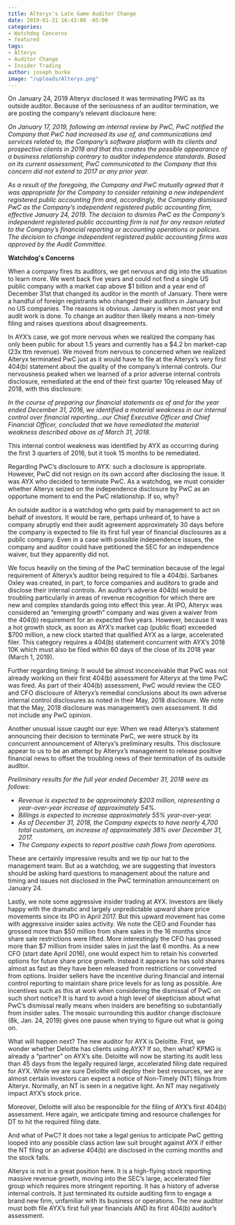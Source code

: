 ```yaml
---
title: Alteryx's Late Game Auditor Change
date: 2019-01-31 16:43:00 -05:00
categories:
- Watchdog Concerns
- featured
tags:
- Alteryx
- Auditor Change
- Insider Trading
author: joseph_burke
image: "/uploads/Alteryx.png"
---
```


On January 24, 2019 Alteryx disclosed it was terminating PWC as its outside auditor.  Because of the seriousness of an auditor termination, we are posting the company’s relevant disclosure here:

*On January 17, 2019, following an internal review by PwC, PwC notified the Company that PwC had increased its use of, and communications and services related to, the Company’s software platform with its clients and prospective clients in 2018 and that this creates the possible appearance of a business relationship contrary to auditor independence standards. Based on its current assessment, PwC communicated to the Company that this concern did not extend to 2017 or any prior year.*

*As a result of the foregoing, the Company and PwC mutually agreed that it was appropriate for the Company to consider retaining a new independent registered public accounting firm and, accordingly, the Company dismissed PwC as the Company’s independent registered public accounting firm, effective January 24, 2019. The decision to dismiss PwC as the Company’s independent registered public accounting firm is not for any reason related to the Company’s financial reporting or accounting operations or policies. The decision to change independent registered public accounting firms was approved by the Audit Committee.*

**Watchdog's Concerns**

When a company fires its auditors, we get nervous and dig into the situation to learn more. We went back five years and could not find a single US public company with a market cap above $1 billion and a year end of December 31st that changed its auditor in the month of January.  There were a handful of foreign registrants who changed their auditors in January but no US companies.  The reasons is obvious.  January is when most year end audit work is done.  To change an auditor then likely means a non-timely filing and raises questions about disagreements.

In AYX’s case, we got more nervous when we realized the company has only been public for about 1.5 years and currently has a $4.2 bn market-cap (23x ttm revenue). We moved from nervous to concerned when we realized Alteryx terminated PwC just as it would have to file at the Alteryx’s very first 404(b) statement about the quality of the company’s internal controls. Our nervousness peaked when we learned of a prior  adverse internal controls disclosure, remediated at the end of their first quarter 10q released May of 2018, with this disclosure:

*In the course of preparing our financial statements as of and for the year ended December 31, 2016, we identified a material weakness in our internal control over financial reporting…our Chief Executive Officer and Chief Financial Officer, concluded that we have remediated the material weakness described above as of March 31, 2018.*

This internal control weakness was identified by AYX as occurring during the first 3 quarters of 2016, but it took 15 months to be remediated.  

Regarding PwC’s disclosure to AYX: such a disclosure is appropriate.  However, PwC did not resign on its own accord after disclosing the issue.  It was AYX who decided to terminate PwC.  As a watchdog, we must consider whether Alteryx seized on the independence disclosure by PwC as an opportune moment to end the PwC relationship.  If so, why?

An outside auditor is a watchdog who gets paid by management to act on behalf of investors.  It would be rare, perhaps unheard of, to have a company abruptly end their audit agreement approximately 30 days before the company is expected to file its first full year of financial disclosures as a public company.  Even in a case with possible independence issues, the company and auditor could have petitioned the SEC for an independence waiver, but they apparently did not.  

We focus heavily on the timing of the PwC termination because of the legal requirement of Alteryx’s auditor being required to file a 404(b).  Sarbanes Oxley was created, in part, to force companies and auditors to grade and disclose their internal controls.  An auditor’s adverse 404(b) would be troubling particularly in areas of revenue recognition for which there are new and complex standards going into effect this year.  At IPO, Alteryx was considered an “emerging growth” company and was given a waiver from the 404(b) requirement for an expected five years.  However, because it was a hot growth stock, as soon as AYX’s market cap (public float) exceeded $700 million, a new clock started that qualified AYX as a large, accelerated filer.  This category requires a 404(b) statement concurrent with AYX’s 2018 10K which must also be filed within 60 days of the close of its 2018 year (March 1, 2019).

Further regarding timing:  It would be almost inconceivable that PwC was not already working on their first 404(b) assessment for Alteryx at the time PwC was fired.  As part of their 404(b) assessment, PwC would review the CEO and CFO disclosure of Alteryx’s remedial conclusions about its own adverse internal control disclosures as noted in their May, 2018 disclosure.  We note that the May, 2018 disclosure was management’s own assessment.  It did not include any PwC opinion.

Another unusual issue caught our eye:  When we read Alteryx’s statement announcing their decision to terminate PwC, we were struck by its concurrent announcement of Alteryx’s preliminary results. This disclosure appear to us to be an attempt by Alteryx’s management to release positive financial news to offset the troubling news of their termination of its outside auditor.

*Preliminary results for the full year ended December 31, 2018 were as follows:*
- *Revenue is expected to be approximately $203 million, representing a year-over-year increase of approximately 54%.*
- *Billings is expected to increase approximately 55% year-over-year.*
- *As of December 31, 2018, the Company expects to have nearly 4,700 total customers, an increase of approximately 38% over December 31, 2017.*
- *The Company expects to report positive cash flows from operations.*

These are certainly impressive results and we tip our hat to the management team.  But as a watchdog, we are suggesting that investors should be asking hard questions to management about the nature and timing and issues not disclosed in the PwC termination announcement on January 24.

Lastly, we note some aggressive insider trading at AYX.  Investors are likely happy with the dramatic and largely unpredictable upward share price movements since its IPO in April 2017.  But this upward movement has come with aggressive insider sales activity.  We note the CEO and Founder has grossed more than $50 million from share sales in the 16 months since share sale restrictions were lifted.  More interestingly the CFO has grossed more than $7 million from insider sales in just the last 6 months.  As a new CFO (start date April 2016), one would expect him to retain his converted options for future share price growth.  Instead it appears he has sold shares almost as fast as they have been released from restrictions or converted from options.  Insider sellers have the incentive during financial and internal control reporting to maintain share price levels for as long as possible.  Are incentives such as this at work when considering the dismissal of PwC on such short notice?  It is hard to avoid a high level of skepticism about what PwC’s dismissal  really means when insiders are benefiting so substantially from insider sales.  The mosaic surrounding this auditor change disclosure (8k, Jan. 24, 2019) gives one pause when trying to figure out what is going on.

What will happen next?  The new auditor for AYX is Deloitte.  First, we wonder whether Deloitte has clients using AYX?  If so, then what?  KPMG is already a “partner” on AYX’s site.  Deloitte will now be starting its audit less than 45 days from the legally required large, accelerated filing date required for AYX.  While we are sure Deloitte will deploy their best resources, we are almost certain investors can expect a notice of Non-Timely (NT) filings from Alteryx.  Normally, an NT is seen in a negative light.  An NT may negatively impact AYX’s stock price.

Moreover, Deloitte will also be responsible for the filing of AYX’s first 404(b) assessment.  Here again, we anticipate timing and resource challenges for DT to hit the required filing date.

And what of PwC? It does not take a legal genius to anticipate PwC getting looped into any possible class action law suit brought against AYX if either the NT filing or an adverse 404(b) are disclosed in the coming months and the stock falls.

Alteryx is not in a great position here.  It is a high-flying stock reporting massive revenue growth, moving into the SEC’s large, accelerated filer group which requires more stringent reporting.  It has a history of adverse internal controls.  It just terminated its outside auditing firm to engage a brand new firm, unfamiliar with its business or operations.  The new auditor must both file AYX’s first full year financials AND its first 404(b) auditor’s assessment.
